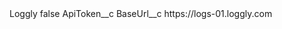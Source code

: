 <?xml version="1.0" encoding="UTF-8"?>
<CustomMetadata xmlns="http://soap.sforce.com/2006/04/metadata" xmlns:xsi="http://www.w3.org/2001/XMLSchema-instance" xmlns:xsd="http://www.w3.org/2001/XMLSchema">
    <label>Loggly</label>
    <protected>false</protected>
    <values>
        <field>ApiToken__c</field>
        <value xsi:nil="true"/>
    </values>
    <values>
        <field>BaseUrl__c</field>
        <value xsi:type="xsd:string">https://logs-01.loggly.com</value>
    </values>
</CustomMetadata>
